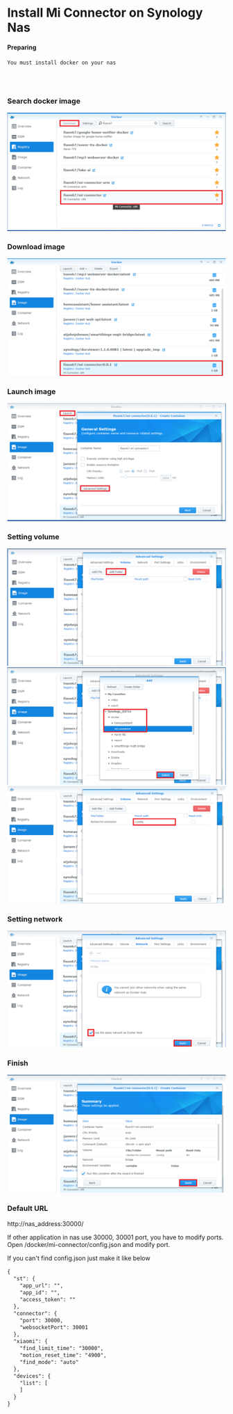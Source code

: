 # Install Mi Connector on Synology Nas


#### Preparing
```
You must install docker on your nas
```
<br/><br/>

### Search docker image
![search](../../../imgs/install/nas/search.png) 

### Download image
![image](../../../imgs/install/nas/image.png) 

### Launch image
![image](../../../imgs/install/nas/image2.png) 

### Setting volume
![image](../../../imgs/install/nas/image3.png) 
![image](../../../imgs/install/nas/image4.png) 
![image](../../../imgs/install/nas/image5.png) 


### Setting network
![image](../../../imgs/install/nas/image6.png) 

### Finish
![image](../../../imgs/install/nas/image7.png) 


### Default URL
http://nas_address:30000/

If other application in nas use 30000, 30001 port, you have to modify ports.
Open /docker/mi-connector/config.json and modify port.

If you can't find config.json
just make it like below
```
{
  "st": {
    "app_url": "",
    "app_id": "",
    "access_token": ""
  },
  "connector": {
    "port": 30000,
    "websocketPort": 30001
  },
  "xiaomi": {
    "find_limit_time": "30000",
    "motion_reset_time": "4900",
    "find_mode": "auto"
  },
  "devices": {
    "list": [
    ]
  }
}

```
